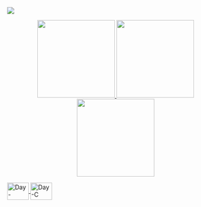 

<a href="https://visitcount.itsvg.in">
  <img src="https://visitcount.itsvg.in/api?id=DayXL&label=Profile%20Views&color=6&icon=9&pretty=false" />
</a>

<p align="center">
  <a href="https://github.com/DayXL">
  <img height="180cm" src="https://github-readme-stats.vercel.app/api?username=DayXL&show_icons=true&theme=radical&include_all_commits=true&count_private=true"/>
  <img height="180cm" src="https://github-readme-stats.vercel.app/api/top-langs/?username=DayXL&layout=compact&langs_count=7&theme=radical"/>
  <img height = "180cm" src="https://cdn.jsdelivr.net/gh/devicons/devicon/icons/jupyter/jupyter-original-wordmark.svg" />
</p>


  
  
<img align="center" alt="Day-Python" height="40" width="50" src="https://cdn.jsdelivr.net/gh/devicons/devicon/icons/python/python-original-wordmark.svg">       <img align="center" alt="Day-C" height="40" width="50" src="https://cdn.jsdelivr.net/gh/devicons/devicon/icons/c/c-original.svg">
